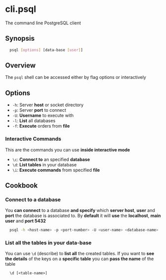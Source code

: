 # cli.psql

The command line PostgreSQL client

## Synopsis

```sh
  psql [options] [data-base [user]]
```

## Overview

The `psql` shell can be accessed either by flag options or interactively

## Options

- `-h`: Server **host** or socket directory
- `-p`: Server **port** to connect
- `-U`: **Username** to execute with
- `-l`: **List** all databases
- `-f`: **Execute** orders from **file**

### Interactive Commands

This are the commands you can use **inside interactive mode**

- `\c`: **Connect to** an specified **database**
- `\d`: **List tables** in your database
- `\i`: **Execute commands** from specified **file**

## Cookbook

### Connect to a database

You **can connect** to a database **and specify** which **server host**,
**user** and **port** the database is associated to. By **default** it will
**use** the **localhost**, **main user** and **port 5432**

```sh
  psql -h <host-name> -p <port-number> -U <user-name> <database-name>
```

### List all the tables in your data-base

You can use `\d` (describe) to **list all** the created tables. If you want to
**see the details** of the keys on a **specific table** you can **pass the
name** of the table

```language
  \d [<table-name>]
```
